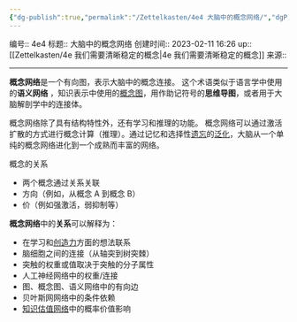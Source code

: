 ```yaml
---
{"dg-publish":true,"permalink":"/Zettelkasten/4e4 大脑中的概念网络/","dgPassFrontmatter":true}
---
```


编号:: 4e4
标题:: 大脑中的概念网络
创建时间:: 2023-02-11 16:26
up:: [[Zettelkasten/4e 我们需要清晰稳定的概念\|4e 我们需要清晰稳定的概念]]
来源:: 

---

**概念网络**是一个有向图，表示大脑中的概念连接。
这个术语类似于语言学中使用的**语义网络** ，知识表示中使用的[概念图](https://link.zhihu.com/?target=https%3A//supermemo.guru/wiki/Concept_map)，用作助记符号的**思维导图**，或者用于大脑解剖学中的连接体。

概念网络除了具有结构特性外，还有学习和推理的功能。
概念网络可以通过激活扩散的方式进行概念计算（推理）。通过记忆和选择性[遗忘](https://link.zhihu.com/?target=https%3A//supermemo.guru/wiki/Forgetting)的[泛化](https://link.zhihu.com/?target=https%3A//supermemo.guru/wiki/Generalization)，大脑从一个单纯的概念网络进化到一个成熟而丰富的网络。

概念的关系
- 两个概念通过关系关联
- 方向（例如，从概念 A 到概念 B）
- 价（例如强激活，弱抑制等）

**概念网络**中的**关系**可以解释为：
-   在学习和[创造力](https://link.zhihu.com/?target=https%3A//supermemo.guru/wiki/Creativity)方面的想法联系
-   脑细胞之间的连接（从轴突到树突棘）
-   突触的权重或值取决于突触的分子属性
-   人工神经网络中的权重/连接
-   图、概念图、语义网络中的有向边
-   贝叶斯网网络中的条件依赖
-   [知识估值网络](https://link.zhihu.com/?target=https%3A//supermemo.guru/wiki/Knowledge_valuation_network)中的概率价值影响